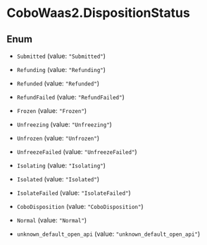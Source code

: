 # CoboWaas2.DispositionStatus

## Enum


* `Submitted` (value: `"Submitted"`)

* `Refunding` (value: `"Refunding"`)

* `Refunded` (value: `"Refunded"`)

* `RefundFailed` (value: `"RefundFailed"`)

* `Frozen` (value: `"Frozen"`)

* `Unfreezing` (value: `"Unfreezing"`)

* `Unfrozen` (value: `"Unfrozen"`)

* `UnfreezeFailed` (value: `"UnfreezeFailed"`)

* `Isolating` (value: `"Isolating"`)

* `Isolated` (value: `"Isolated"`)

* `IsolateFailed` (value: `"IsolateFailed"`)

* `CoboDisposition` (value: `"CoboDisposition"`)

* `Normal` (value: `"Normal"`)

* `unknown_default_open_api` (value: `"unknown_default_open_api"`)


